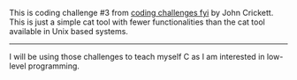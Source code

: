 This is coding challenge #3 from [coding challenges fyi](https://codingchallenges.fyi/challenges/challenge-cat) by John Crickett. This is just a simple cat tool with fewer functionalities than the cat tool available in Unix based systems.

---

I will be using those challenges to teach myself C as I am interested in low-level programming.
